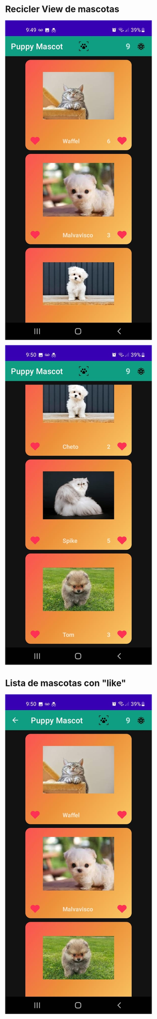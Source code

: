# Recicler View de mascotas

![](Image/First1.jpeg)

![](Image/First2.jpeg)

# Lista de mascotas con "like"
![](Image/Second.jpeg)